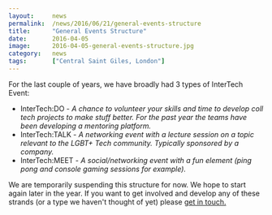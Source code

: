 ```yaml
---
layout: 	news
permalink:	/news/2016/06/21/general-events-structure
title:		"General Events Structure"
date:		2016-04-05
image: 		2016-04-05-general-events-structure.jpg
category:	news
tags:		["Central Saint Giles, London"]
---
```


For the last couple of years, we have broadly had 3 types of InterTech Event:
  
  <ul><li>InterTech:DO - <em>A chance to volunteer your skills and time to develop coll tech projects to make stuff better. For the past year the teams have been developing a mentoring platform. </em></li><li>InterTech:TALK - <em>A networking event with a lecture session on a topic relevant to the LGBT+ Tech community. Typically sponsored by a company. </em></li><li>InterTech:MEET - <em>A social/networking event with a fun element (ping pong and console gaming sessions for example).</em></li></ul>We are temporarily suspending this structure for now. We hope to start again later in the year. If you want to get involved and develop any of these strands (or a type we haven't thought of yet) please <a href="mailto:info@intertechlgbt.com" target="_blank">get in touch.</a>